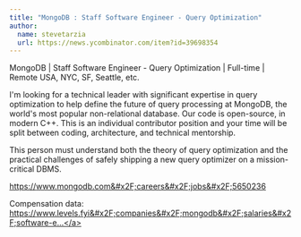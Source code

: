 ```yaml
---
title: "MongoDB : Staff Software Engineer - Query Optimization"
author:
  name: stevetarzia
  url: https://news.ycombinator.com/item?id=39698354
---
```

MongoDB | Staff Software Engineer - Query Optimization | Full-time | Remote USA, NYC, SF, Seattle, etc.

I&#x27;m looking for a technical leader with significant expertise in query optimization to help define the future of query processing at MongoDB, the world&#x27;s most popular non-relational database.  Our code is open-source, in modern C++.  This is an individual contributor position and your time will be split between coding, architecture, and technical mentorship.

This person must understand both the theory of query optimization and the practical challenges of safely shipping a new query optimizer on a mission-critical DBMS.

<a href="https:&#x2F;&#x2F;www.mongodb.com&#x2F;careers&#x2F;jobs&#x2F;5650236" rel="nofollow">https:&#x2F;&#x2F;www.mongodb.com&#x2F;careers&#x2F;jobs&#x2F;5650236</a>

Compensation data: <a href="https:&#x2F;&#x2F;www.levels.fyi&#x2F;companies&#x2F;mongodb&#x2F;salaries&#x2F;software-engineer&#x2F;levels&#x2F;staff-software-engineer" rel="nofollow">https:&#x2F;&#x2F;www.levels.fyi&#x2F;companies&#x2F;mongodb&#x2F;salaries&#x2F;software-e...</a>
